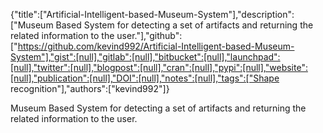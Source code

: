 {"title":["Artificial-Intelligent-based-Museum-System"],"description":["Museum Based System for detecting a set of artifacts and returning the related information to the user."],"github":["https://github.com/kevind992/Artificial-Intelligent-based-Museum-System"],"gist":[null],"gitlab":[null],"bitbucket":[null],"launchpad":[null],"twitter":[null],"blogpost":[null],"cran":[null],"pypi":[null],"website":[null],"publication":[null],"DOI":[null],"notes":[null],"tags":["Shape recognition"],"authors":["kevind992"]}

Museum Based System for detecting a set of artifacts and returning the related information to the user.